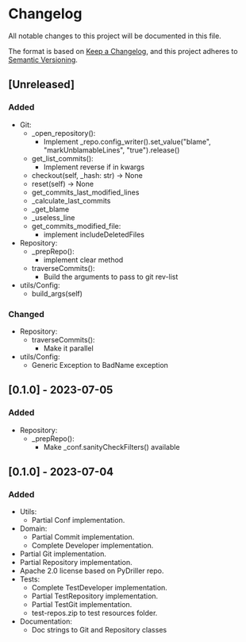 # Changelog

All notable changes to this project will be documented in this file.

The format is based on [Keep a Changelog](https://keepachangelog.com/en/1.0.0/),
and this project adheres to [Semantic Versioning](https://semver.org/spec/v2.0.0.html).

## [Unreleased]

### Added

- Git:
  - _open_repository():
    - Implement _repo.config_writer().set_value("blame", "markUnblamableLines", "true").release()
  - get_list_commits():
    - Implement reverse if in kwargs
  - checkout(self, _hash: str) -> None
  - reset(self) -> None
  - get_commits_last_modified_lines
  - _calculate_last_commits
  - _get_blame
  - _useless_line
  - get_commits_modified_file:
    - implement includeDeletedFiles
- Repository:
  - _prepRepo():
    - implement clear method
  - traverseCommits():
    - Build the arguments to pass to git rev-list
- utils/Config:
  - build_args(self)

### Changed

- Repository:
  - traverseCommits():
    - Make it parallel
- utils/Config:
  - Generic Exception to BadName exception

## [0.1.0] - 2023-07-05 

### Added 

- Repository:
  - _prepRepo():
    - Make _conf.sanityCheckFilters() available

## [0.1.0] - 2023-07-04 

### Added 

- Utils:
  - Partial Conf implementation.
- Domain:
  - Partial Commit implementation.
  - Complete Developer implementation.
- Partial Git implementation.
- Partial Repository implementation.
- Apache 2.0 license based on PyDriller repo.
- Tests:
  - Complete TestDeveloper implementation.
  - Partial TestRepository implementation.
  - Partial TestGit implementation.
  - test-repos.zip to test resources folder.
- Documentation:
  - Doc strings to Git and Repository classes
